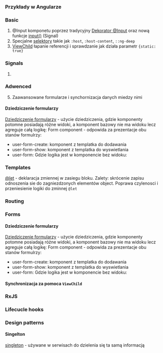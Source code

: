 ### Przykłady w Angularze

### Basic

1. @Input komponetu poprzez tradycyjny [Dekorator @Input](/src/app/basic/@input/input-decorator/input-decorator.component.ts) oraz nową funkcje [input()](/src/app/basic/@input/input-function/input-function.component.ts) (Signal)
2. Specjalne [selektory](/src/app/basic/special-selectors/special-selectors.component.scss) takie jak `:host`, `:host-content`, `::ng-deep`
3. [ViewChild](src/app/flow-data/view-child) łapanie referencji i sprawdzanie jak działa parametr `{static: true}`

### Signals

1.

### Adwenced

5. Zaawansowane formularze i synchornizacja danych miedzy nimi

#### Dziedziczenie formularzy

[Dziedziczenie formularzy](src/app/forms-inheritance) - użycie dziedziczenia, gdzie komponenty potomne posiadają różne widoki, a komponent bazowy nie ma widoku lecz agreguje całą logikę:
Form component - odpowida za prezentacje obu stanów formulrzy:

- user-form-create: komponent z templatka do dodawania
- user-form-show: komponent z templatka do wyswietlania
- user-form: Gdzie logika jest w komponencie bez widoku:

### Templates

[@let](./src/app/templates/@let/let-variable/let-variable.component.html) - deklaracja zmiennej w zasiegu bloku. Zalety: skrócenie zapisu odnoszenia sie do zagniezdzonych elementów object. Poprawa czylenosci i przeniesienie logiki do zminnej `@let`

### Routing

### Forms

#### Dziedziczenie formularzy

[Dziedziczenie formularzy](src/app/forms-inheritance) - użycie dziedziczenia, gdzie komponenty potomne posiadają różne widoki, a komponent bazowy nie ma widoku lecz agreguje całą logikę:
Form component - odpowida za prezentacje obu stanów formulrzy:

- user-form-create: komponent z templatka do dodawania
- user-form-show: komponent z templatka do wyswietlania
- user-form: Gdzie logika jest w komponencie bez widoku:

#### Synchronizacja za pomoca `ViewChild`

### RxJS

### Lifecucle hooks

### Design patterns

#### Singelton

[singleton](/src/app/design%20pattrens/singleton) - używane w serwisach do dzielenia się ta samą informacją
